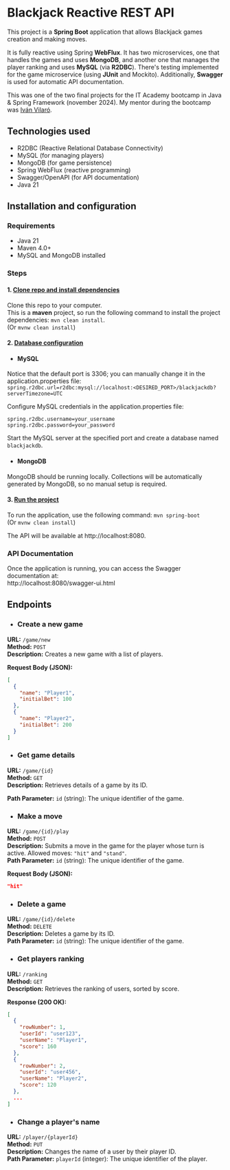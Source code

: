 # Blackjack Reactive REST API
This project is a **Spring Boot** application that allows Blackjack games creation and making moves.

It is fully reactive using Spring **WebFlux**.
It has two microservices, one that handles the games and uses **MongoDB**,
and another one that manages the player ranking and uses **MySQL** (via **R2DBC**).
There's testing implemented for the game microservice (using **JUnit** and Mockito).
Additionally, **Swagger** is used for automatic API documentation.

This was one of the two final projects for the IT Academy bootcamp in Java & Spring Framework (november 2024).
My mentor during the bootcamp was [Iván Vilaró](https://www.linkedin.com/in/ivan-vilar%C3%B3-268a30a2/).

## Technologies used
- R2DBC (Reactive Relational Database Connectivity)
- MySQL (for managing players)
- MongoDB (for game persistence)
- Spring WebFlux (reactive programming)
- Swagger/OpenAPI (for API documentation)
- Java 21
            
## Installation and configuration

### Requirements
- Java 21
- Maven 4.0+
- MySQL and MongoDB installed

### Steps
#### 1. <u>Clone repo and install dependencies</u>
Clone this repo to your computer.  
This is a **maven** project, so run the following command to install the project dependencies: `mvn clean install`.  
(Or `mvnw clean install`)
#### 2. <u>Database configuration</u>
- #### MySQL 
Notice that the default port is 3306; you can manually change it in the application.properties file:  
`spring.r2dbc.url=r2dbc:mysql://localhost:<DESIRED_PORT>/blackjackdb?serverTimezone=UTC`   

Configure MySQL credentials in the application.properties file:
```
spring.r2dbc.username=your_username
spring.r2dbc.password=your_password
```
Start the MySQL server at the specified port and create a database named `blackjackdb`.
- #### MongoDB
MongoDB should be running locally.
Collections will be automatically generated by MongoDB, so no manual setup is required.

#### 3. <u>Run the project</u>
To run the application, use the following command: `mvn spring-boot`  
(Or `mvnw clean install`)

The API will be available at http://localhost:8080.
                                       
### API Documentation
Once the application is running, you can access the Swagger documentation at:  
http://localhost:8080/swagger-ui.html

## Endpoints
- ### Create a new game
**URL:** `/game/new`  
**Method:** `POST`  
**Description:** Creates a new game with a list of players.

**Request Body (JSON):**
```json
[
  {
    "name": "Player1",
    "initialBet": 100
  },
  {
    "name": "Player2",
    "initialBet": 200
  }
]
```
- ### Get game details
**URL:** `/game/{id}`  
**Method:** `GET`  
**Description:** Retrieves details of a game by its ID.

**Path Parameter:** `id` (string): The unique identifier of the game.
- ### Make a move
**URL:** `/game/{id}/play`  
**Method:** `POST`  
**Description:** Submits a move in the game for the player whose turn is active. Allowed moves: `"hit"` and `"stand"`.  
**Path Parameter:** `id` (string): The unique identifier of the game.  

**Request Body (JSON):**
```json
"hit"
```
- ### Delete a game
**URL:** `/game/{id}/delete`  
**Method:** `DELETE`  
**Description:** Deletes a game by its ID.  
**Path Parameter:** `id` (string): The unique identifier of the game.
- ### Get players ranking
**URL:** `/ranking`  
**Method:** `GET`  
**Description:** Retrieves the ranking of users, sorted by score.

**Response (200 OK):**
```json
[
  {
    "rowNumber": 1,
    "userId": "user123",
    "userName": "Player1",
    "score": 160
  },
  {
    "rowNumber": 2,
    "userId": "user456",
    "userName": "Player2",
    "score": 120
  },
  ...
]
```
- ### Change a player's name
**URL:** `/player/{playerId}`  
**Method:** `PUT`  
**Description:** Changes the name of a user by their player ID.  
**Path Parameter:** `playerId` (integer): The unique identifier of the player.